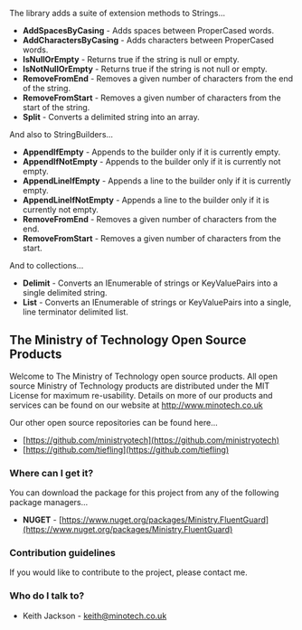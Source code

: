 The library adds a suite of extension methods to Strings...

- **AddSpacesByCasing** - Adds spaces between ProperCased words.
- **AddCharactersByCasing** - Adds characters between ProperCased words.
- **IsNullOrEmpty** - Returns true if the string is null or empty.
- **IsNotNullOrEmpty** - Returns true if the string is not null or empty.
- **RemoveFromEnd** - Removes a given number of characters from the end of the string.
- **RemoveFromStart** - Removes a given number of characters from the start of the string.
- **Split** - Converts a delimited string into an array.

And also to StringBuilders...

- **AppendIfEmpty** - Appends to the builder only if it is currently empty.
- **AppendIfNotEmpty** - Appends to the builder only if it is currently not empty.
- **AppendLineIfEmpty** - Appends a line to the builder only if it is currently empty.
- **AppendLineIfNotEmpty** - Appends a line to the builder only if it is currently not empty.
- **RemoveFromEnd** - Removes a given number of characters from the end.
- **RemoveFromStart** - Removes a given number of characters from the start.

And to collections...

- **Delimit** - Converts an IEnumerable of strings or KeyValuePairs into a single delimited string.
- **List** - Converts an IEnumerable of strings or KeyValuePairs into a single, line terminator delimited list.

## The Ministry of Technology Open Source Products
Welcome to The Ministry of Technology open source products. All open source Ministry of Technology products are distributed under the MIT License for maximum re-usability. Details on more of our products and services can be found on our website at http://www.minotech.co.uk

Our other open source repositories can be found here...

* [https://github.com/ministryotech](https://github.com/ministryotech)
* [https://github.com/tiefling](https://github.com/tiefling)

### Where can I get it?
You can download the package for this project from any of the following package managers...

- **NUGET** - [https://www.nuget.org/packages/Ministry.FluentGuard](https://www.nuget.org/packages/Ministry.FluentGuard)

### Contribution guidelines
If you would like to contribute to the project, please contact me.

### Who do I talk to?
* Keith Jackson - keith@minotech.co.uk